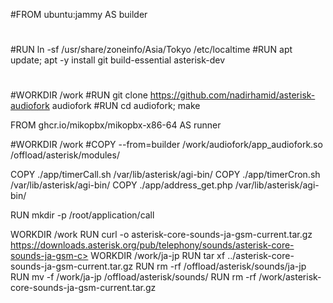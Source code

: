 #FROM ubuntu:jammy AS builder
#
#RUN ln -sf /usr/share/zoneinfo/Asia/Tokyo /etc/localtime
#RUN apt update; apt -y install git build-essential asterisk-dev
#
#WORKDIR /work
#RUN git clone https://github.com/nadirhamid/asterisk-audiofork audiofork
#RUN cd audiofork; make

FROM ghcr.io/mikopbx/mikopbx-x86-64 AS runner

#WORKDIR /work
#COPY --from=builder /work/audiofork/app_audiofork.so /offload/asterisk/modules/

COPY ./app/timerCall.sh /var/lib/asterisk/agi-bin/
COPY ./app/timerCron.sh /var/lib/asterisk/agi-bin/
COPY ./app/address_get.php /var/lib/asterisk/agi-bin/

RUN mkdir -p /root/application/call

WORKDIR /work
RUN curl -o asterisk-core-sounds-ja-gsm-current.tar.gz https://downloads.asterisk.org/pub/telephony/sounds/asterisk-core-sounds-ja-gsm-c>
WORKDIR /work/ja-jp
RUN tar xf ../asterisk-core-sounds-ja-gsm-current.tar.gz
RUN rm -rf /offload/asterisk/sounds/ja-jp
RUN mv -f /work/ja-jp /offload/asterisk/sounds/
RUN rm -rf /work/asterisk-core-sounds-ja-gsm-current.tar.gz
